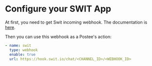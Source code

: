 # Configure your SWIT App

At first, you need to get Swit incoming webhook. The documentation is [here](https://help.swit.io/swit-store/webhook).

Then you can use this webhook as a Postee's action:

```yaml
- name: swit
  type: webhook
  enable: true
  url: https://hook.swit.io/chat/<CHANNEL_ID>/<WEBHOOK_ID>
```
